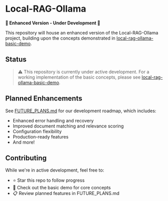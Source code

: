 # Local-RAG-Ollama

**🚧 Enhanced Version - Under Development 🚧**

This repository will house an enhanced version of the Local-RAG-Ollama project, building upon the concepts demonstrated in [local-rag-ollama-basic-demo](https://github.com/ResurgentDev/local-rag-ollama-basic-demo).

## Status

> ⚠️ This repository is currently under active development. For a working implementation of the basic concepts, please see [local-rag-ollama-basic-demo](https://github.com/ResurgentDev/local-rag-ollama-basic-demo).

## Planned Enhancements

See [FUTURE_PLANS.md](FUTURE_PLANS.md) for our development roadmap, which includes:
- Enhanced error handling and recovery
- Improved document matching and relevance scoring
- Configuration flexibility
- Production-ready features
- And more!

## Contributing

While we're in active development, feel free to:
- ⭐ Star this repo to follow progress
- 📘 Check out the basic demo for core concepts
- 📋 Review planned features in FUTURE_PLANS.md

